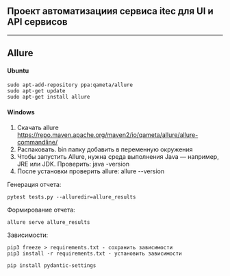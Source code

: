 ## Проект автоматизациия сервиса itec для UI и API сервисов
***
## Allure
#### Ubuntu
```
sudo apt-add-repository ppa:qameta/allure
sudo apt-get update 
sudo apt-get install allure 
```
#### Windows
1. Скачать allure https://repo.maven.apache.org/maven2/io/qameta/allure/allure-commandline/
2. Распаковать. bin папку добавить в переменную окружения
3. Чтобы запустить Allure, нужна среда выполнения Java — например, JRE или JDK. Проверить: java -version
4. После установки проверить allure: allure --version

Генерация отчета:
```
pytest tests.py --alluredir=allure_results 
```
Формирование отчета:
```
allure serve allure_results 
```
Зависимости:
```
pip3 freeze > requirements.txt - сохранить зависимости
pip3 install -r requirements.txt - установить зависимости

pip install pydantic-settings
```